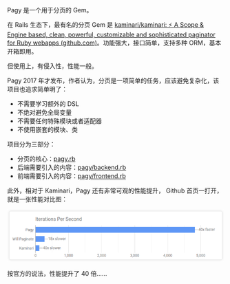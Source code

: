 Pagy 是一个用于分页的 Gem。



在 Rails 生态下，最有名的分页 Gem 是 [kaminari/kaminari: ⚡ A Scope & Engine based, clean, powerful, customizable and sophisticated paginator for Ruby webapps (github.com)](https://github.com/kaminari/kaminari)。功能强大，接口简单，支持多种 ORM，基本开箱即用。



但使用上，有侵入性，性能一般。



Pagy 2017 年才发布，作者认为，分页是一项简单的任务，应该避免复杂化，该项目也追求简单明了：

- 不需要学习额外的 DSL
- 不绝对避免全局变量
- 不需要任何特殊模块或者适配器
- 不使用嵌套的模块、类



项目分为三部分：

- 分页的核心：[pagy.rb](https://github.com/ddnexus/pagy/blob/master/lib/pagy.rb)
- 后端需要引入的内容：[pagy/backend.rb](https://github.com/ddnexus/pagy/blob/master/lib/pagy/backend.rb)
- 前端需要引入的内容：[pagy/frontend.rb](https://github.com/ddnexus/pagy/blob/master/lib/pagy/frontend.rb)



此外，相对于 Kaminari，Pagy 还有非常可观的性能提升， Github 首页一打开，就是一张性能对比图：



![IPS Chart](https://github.com/ddnexus/pagy/raw/master/docs/assets/images/ips-chart.png)



按官方的说法，性能提升了 40 倍……









